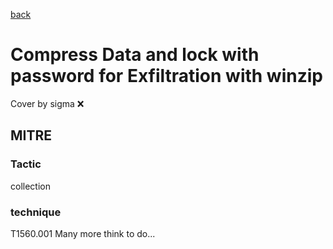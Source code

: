 [back](../index.md)
# Compress Data and lock with password for Exfiltration with winzip
Cover by sigma :x: 
## MITRE
### Tactic
collection
### technique
T1560.001
Many more think to do...